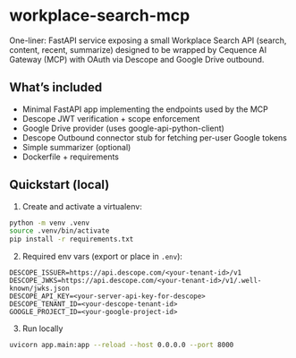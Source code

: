 # workplace-search-mcp
One-liner: FastAPI service exposing a small Workplace Search API (search, content, recent, summarize) designed to be wrapped by Cequence AI Gateway (MCP) with OAuth via Descope and Google Drive outbound.

## What’s included
- Minimal FastAPI app implementing the endpoints used by the MCP
- Descope JWT verification + scope enforcement
- Google Drive provider (uses google-api-python-client)
- Descope Outbound connector stub for fetching per-user Google tokens
- Simple summarizer (optional)
- Dockerfile + requirements

## Quickstart (local)
1. Create and activate a virtualenv:
```bash
python -m venv .venv
source .venv/bin/activate
pip install -r requirements.txt
```

2. Required env vars (export or place in `.env`):
```
DESCOPE_ISSUER=https://api.descope.com/<your-tenant-id>/v1
DESCOPE_JWKS=https://api.descope.com/<your-tenant-id>/v1/.well-known/jwks.json
DESCOPE_API_KEY=<your-server-api-key-for-descope>
DESCOPE_TENANT_ID=<your-descope-tenant-id>
GOOGLE_PROJECT_ID=<your-google-project-id>
```

3. Run locally
```bash
uvicorn app.main:app --reload --host 0.0.0.0 --port 8000
```


